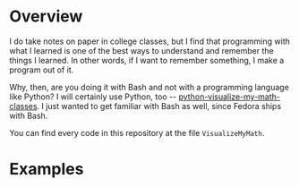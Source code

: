 # Overview

I do take notes on paper in college classes, 
but I find that programming with what 
I learned is one of the best ways to 
understand and remember the things I learned. 
In other words, if I want to remember 
something, I make a program out of it.

Why, then, are you doing it with Bash and 
not with a programming language like Python? 
I will certainly use Python, too -- 
[python-visualize-my-math-classes](https://github.com/soobinrho/python-visualize-my-math-classes).
I just wanted to get familiar with Bash 
as well, since Fedora ships with Bash.

You can find every code in this repository 
at the file `VisualizeMyMath`.

# Examples
